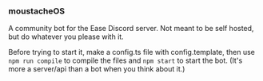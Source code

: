 ### moustacheOS

A community bot for the Ease Discord server. Not meant to be self hosted, but do whatever you please with it.

Before trying to start it, make a config.ts file with config.template, then use `npm run compile` to compile the files and `npm start` to start the bot.
(It's more a server/api than a bot when you think about it.)
